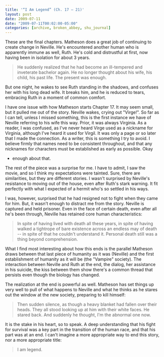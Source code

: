 ```yaml
---
title: '“I Am Legend” (Ch. 17 – 21)'
layout: post
date: 2009-07-11
date: "2009-07-11T00:02:00-05:00"
categories: [archive, broken_abbey, shu_journal]
---
```


These are the final chapters. Matheson does a great job of continuing to create
change in Neville. He's encountered another human who is apparently immune as
well, Ruth. He's cold and distrustful at first, now having been in isolation for
about 3 years.

> He suddenly realized that he had become an ill-tempered and inveterate
> bachelor again. He no longer thought about his wife, his child, his past life.
> The present was enough.

But one night, he wakes to see Ruth standing in the shadows, and confuses her
with his long dead wife. It breaks him, and he is reduced to tears, embracing
Ruth in a moment of common comfort.

I have one issue with how Matheson starts Chapter 17. It may seem small, but it
pulled me out of the story. Neville wakes, crying out "Virge!". So far as I can
tell, unless I missed something, this is the first instance we have of Neville
referring to his wife this way. Prior, it was always Virginia. As a reader, I
was confused, as I've never heard Virge used as a nickname for Virginia,
although I've heard it used for Virgil. It was only a page or so later that I
made the connection. As a writer, this is something I try to avoid. I believe
firmly that names need to be consistent throughout, and that any nicknames for
characters must be established as early as possible. Okay

- enough about that.

The rest of the piece was a surprise for me. I have to admit, I saw the movie,
and so I think my expectations were tainted. Sure, there are similarities, but
they are different stories. I wasn't surprised by Neville's resistance to moving
out of the house, even after Ruth's stark warning. It fit perfectly with what I
expected of a hermit who's so settled in his ways.

I was, however, surprised that he had resigned not to fight when they came for
him. But, it wasn't enough to distract me from the story. Neville is captured
and held prisoner. Even in the face of certain death, even after all he's been
through, Neville has retained core human characteristics:

> In spite of having lived with death all these years, in spite of having walked
> a tightrope of bare existence across an endless may of death -- in spite of
> that he couldn't understand it. Personal death still was a thing beyond
> comprehension.

What I find most interesting about how this ends is the parallel Matheson draws
between that last piece of humanity as it was (Neville) and the first
establishment of humanity as it will be (the "Vampire" society). The interaction
between Neville and Ruth at the end, the dialog, her assistance in his suicide,
the kiss between them show there's a common thread that persists even though the
biology has changed.

The realization at the end is powerful as well. Matheson has set things up very
well to pull of what happens to Neville and what he thinks as he stares out the
window at the new society, preparing to kill himself:

> Then sudden silence, as though a heavy blanket had fallen over their heads.
> They all stood looking up at him with their white faces. He stared back. And
> suddenly he thought, I'm the abnormal one now.

It is the stake in his heart, so to speak. A deep understanding that his fight
for survival was a key part in the transition of the human race, and that his
part was at an end. I can't imagine a more appropriate way to end this story,
nor a more appropriate title:

> I am legend.
